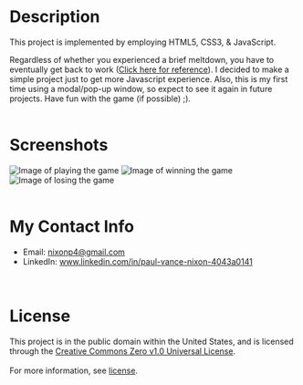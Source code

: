 # **Description**
This project is implemented by employing HTML5, CSS3, & JavaScript.

Regardless of whether you experienced a brief meltdown, you have to eventually get back to work ([Click here for reference](https://github.com/Paul-Nixon/To-Do-List#readme)). I decided to make a simple project just to get more Javascript experience. Also, this is my first time using a modal/pop-up window, so expect to see it again in future projects. Have fun with the game (if possible) ;).<br></br>

# **Screenshots**
![Image of playing the game](https://user-images.githubusercontent.com/42850145/117082853-f1065600-ad08-11eb-98be-4d2546783d04.png)
![Image of winning the game](https://user-images.githubusercontent.com/42850145/117083491-70e0f000-ad0a-11eb-8f35-00e1762897cc.png)
![Image of losing the game](https://user-images.githubusercontent.com/42850145/117083555-97069000-ad0a-11eb-9bca-aa286b16ad96.png)<br></br>

# **My Contact Info**
* Email: nixonp4@gmail.com
* LinkedIn: www.linkedin.com/in/paul-vance-nixon-4043a0141  
<br>

# **License**
This project is in the public domain within the United States, and is licensed through the [Creative Commons Zero v1.0 Universal License](https://creativecommons.org/publicdomain/zero/1.0/).<br></br>
For more information, see [license](https://github.com/Paul-Nixon/Rock-Paper-Scissors-Webgame/blob/main/LICENSE).